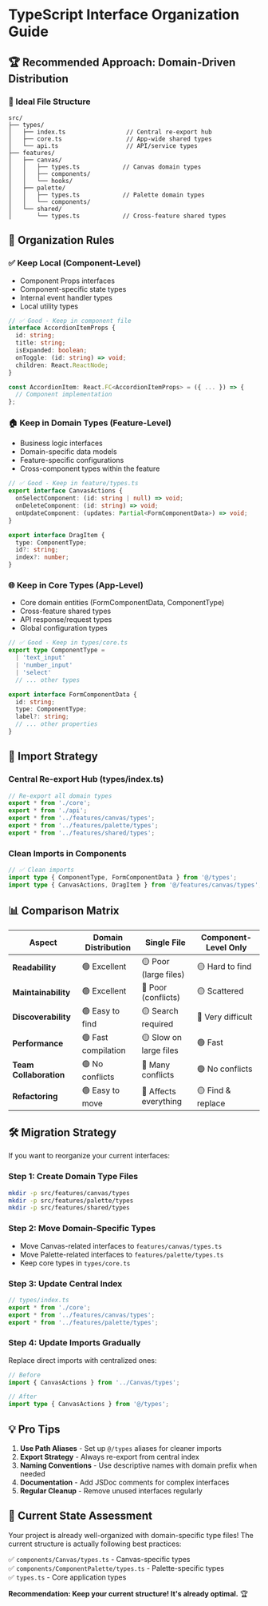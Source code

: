 # TypeScript Interface Organization Guide

## 🏆 Recommended Approach: Domain-Driven Distribution

### 📁 Ideal File Structure

```
src/
├── types/
│   ├── index.ts                 // Central re-export hub
│   ├── core.ts                  // App-wide shared types
│   └── api.ts                   // API/service types
├── features/
│   ├── canvas/
│   │   ├── types.ts            // Canvas domain types
│   │   ├── components/
│   │   └── hooks/
│   ├── palette/
│   │   ├── types.ts            // Palette domain types
│   │   └── components/
│   └── shared/
│       └── types.ts            // Cross-feature shared types
```

## 🎯 Organization Rules

### ✅ **Keep Local (Component-Level)**
- Component Props interfaces
- Component-specific state types
- Internal event handler types
- Local utility types

```typescript
// ✅ Good - Keep in component file
interface AccordionItemProps {
  id: string;
  title: string;
  isExpanded: boolean;
  onToggle: (id: string) => void;
  children: React.ReactNode;
}

const AccordionItem: React.FC<AccordionItemProps> = ({ ... }) => {
  // Component implementation
};
```

### 🏠 **Keep in Domain Types (Feature-Level)**
- Business logic interfaces
- Domain-specific data models
- Feature-specific configurations
- Cross-component types within the feature

```typescript
// ✅ Good - Keep in feature/types.ts
export interface CanvasActions {
  onSelectComponent: (id: string | null) => void;
  onDeleteComponent: (id: string) => void;
  onUpdateComponent: (updates: Partial<FormComponentData>) => void;
}

export interface DragItem {
  type: ComponentType;
  id?: string;
  index?: number;
}
```

### 🌐 **Keep in Core Types (App-Level)**
- Core domain entities (FormComponentData, ComponentType)
- Cross-feature shared types
- API response/request types
- Global configuration types

```typescript
// ✅ Good - Keep in types/core.ts
export type ComponentType = 
  | 'text_input'
  | 'number_input'
  | 'select'
  // ... other types

export interface FormComponentData {
  id: string;
  type: ComponentType;
  label?: string;
  // ... other properties
}
```

## 🔄 Import Strategy

### Central Re-export Hub (types/index.ts)
```typescript
// Re-export all domain types
export * from './core';
export * from './api';
export * from '../features/canvas/types';
export * from '../features/palette/types';
export * from '../features/shared/types';
```

### Clean Imports in Components
```typescript
// ✅ Clean imports
import type { ComponentType, FormComponentData } from '@/types';
import type { CanvasActions, DragItem } from '@/features/canvas/types';
```

## 📊 Comparison Matrix

| Aspect | Domain Distribution | Single File | Component-Level Only |
|--------|-------------------|-------------|---------------------|
| **Readability** | 🟢 Excellent | 🟡 Poor (large files) | 🟡 Hard to find |
| **Maintainability** | 🟢 Excellent | 🔴 Poor (conflicts) | 🟡 Scattered |
| **Discoverability** | 🟢 Easy to find | 🟡 Search required | 🔴 Very difficult |
| **Performance** | 🟢 Fast compilation | 🟡 Slow on large files | 🟢 Fast |
| **Team Collaboration** | 🟢 No conflicts | 🔴 Many conflicts | 🟢 No conflicts |
| **Refactoring** | 🟢 Easy to move | 🔴 Affects everything | 🟡 Find & replace |

## 🛠️ Migration Strategy

If you want to reorganize your current interfaces:

### Step 1: Create Domain Type Files
```bash
mkdir -p src/features/canvas/types
mkdir -p src/features/palette/types
mkdir -p src/features/shared/types
```

### Step 2: Move Domain-Specific Types
- Move Canvas-related interfaces to `features/canvas/types.ts`
- Move Palette-related interfaces to `features/palette/types.ts`
- Keep core types in `types/core.ts`

### Step 3: Update Central Index
```typescript
// types/index.ts
export * from './core';
export * from '../features/canvas/types';
export * from '../features/palette/types';
```

### Step 4: Update Imports Gradually
Replace direct imports with centralized ones:
```typescript
// Before
import { CanvasActions } from '../Canvas/types';

// After  
import type { CanvasActions } from '@/types';
```

## 💡 Pro Tips

1. **Use Path Aliases** - Set up `@/types` aliases for cleaner imports
2. **Export Strategy** - Always re-export from central index
3. **Naming Conventions** - Use descriptive names with domain prefix when needed
4. **Documentation** - Add JSDoc comments for complex interfaces
5. **Regular Cleanup** - Remove unused interfaces regularly

## 🎯 Current State Assessment

Your project is already well-organized with domain-specific type files! The current structure is actually following best practices:

✅ `components/Canvas/types.ts` - Canvas-specific types  
✅ `components/ComponentPalette/types.ts` - Palette-specific types  
✅ `types.ts` - Core application types  

**Recommendation: Keep your current structure! It's already optimal.** 🏆